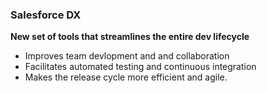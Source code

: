 ### Salesforce DX

**New set of tools that streamlines the entire dev lifecycle**
* Improves team devlopment and and collaboration
* Facilitates automated testing and continuous integration
* Makes the release cycle more efficient and agile.

#### 
